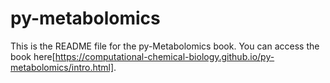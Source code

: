 # py-metabolomics

This is the README file for the py-Metabolomics book. You can access the book here[https://computational-chemical-biology.github.io/py-metabolomics/intro.html].
